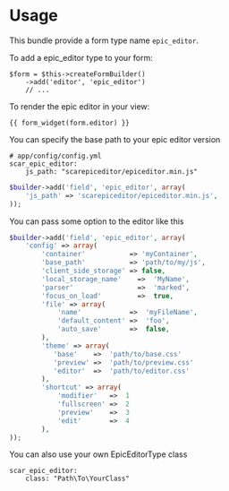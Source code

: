 # Usage

This bundle provide a form type name ``epic_editor``.

To add a epic_editor type to your form:

```
$form = $this->createFormBuilder()
    ->add('editor', 'epic_editor')
    // ...
```

To render the epic editor in your view:

```
{{ form_widget(form.editor) }}
```

You can specify the base path to your epic editor version

```
# app/config/config.yml
scar_epic_editor:
    js_path: "scarepiceditor/epiceditor.min.js"
```

``` php
$builder->add('field', 'epic_editor', array(
    'js_path' => 'scarepiceditor/epiceditor.min.js',
));
```

You can pass some option to the editor like this

``` php
$builder->add('field', 'epic_editor', array(
    'config' => array(
        'container'           => 'myContainer',
        'base_path'           => 'path/to/my/js',
        'client_side_storage' => false,
        'local_storage_name'    =>  'MyName',
        'parser'                =>  'marked',
        'focus_on_load'         =>  true,
        'file' => array(
            'name'            =>  'myFileName',
            'default_content' =>  'foo',
            'auto_save'       =>  false,
        ),
        'theme' => array(
           'base'    =>  'path/to/base.css'
           'preview' =>  'path/to/preview.css'
           'editor'  =>  'path/to/editor.css'
        ),
        'shortcut' => array(
            'modifier'   =>  1
            'fullscreen' =>  2
            'preview'    =>  3
            'edit'       =>  4
        ),
));
```

You can also use your own EpicEditorType class

```
scar_epic_editor:
    class: "Path\To\YourClass"
```

